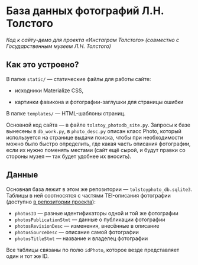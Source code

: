 # База данных фотографий Л.Н. Толстого
_Код к сайту-демо для проекта «Инстаграм Толстого» (совместно с Государственным музеем Л.Н. Толстого)_

## Как это устроено?
В папке `static/` — статические файлы для работы сайте:

* исходники Materialize CSS,

* картинки фавикона и фотографии-заглушки для страницы ошибки

В папке `templates/` — HTML-шаблоны страниц.

Основной код сайта — в файле `tolstoy_photodb_site.py`. Запросы к базе вынесены в `db_work.py`, в `photo_desc.py` описан класс Photo, который используется на странице выдачи поиска, чтобы при необходимости можно было быстро определить, где какая часть описания фотографии, если их нужно поменять местами (сайт ещё сырой, и будут правки со стороны музея — так будет удобнее их вносить).

## Данные

Основная база лежит в этом же репозитории — `tolstoyphoto_db.sqlite3`. Таблицы в ней соотносятся с частями TEI-описания фотографии (доступно [в репозитории проекта](https://github.com/dhhse/tolstoy_instagram/blob/master/kamis-tei/TEI_desc_for_photos_sample.xml)):

* `photosID` — разные идентификаторы одной и той же фотографии
* `photosPublicationStmt` — данные о публикации фотографии
* `photosRevisionDesc` — изменения, внесённые в описание
* `photosSourceDesc` — описание самой фотографии
* `photosTitleStmt` — название и владелец фотографии

Все таблицы связаны по полю `idPhoto`, которое везде представляет один и тот же ID.
